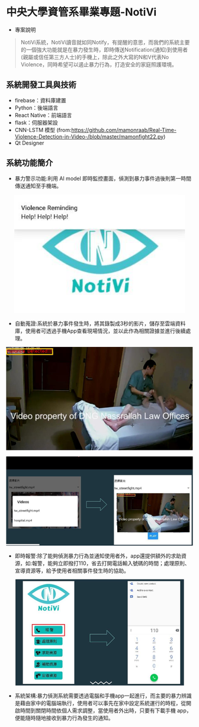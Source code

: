 # 中央大學資管系畢業專題-NotiVi

- 專案說明

> NotiVi系統，NotiVi讀音就如同Notify，有提醒的意思，而我們的系統主要的一個強大功能就是在暴力發生時，即時傳送Notification(通知)到使用者(親屬或信任第三方人士)的手機上，除此之外大寫的N和V代表No Violence，同時希望可以遏止暴力行為，打造安全的家庭照護環境。


## 系統開發工具與技術

- firebase：資料庫建置
- Python：後端語言
- React Native：前端語言
- flask：伺服器架設
- CNN-LSTM 模型 (from:https://github.com/mamonraab/Real-Time-Violence-Detection-in-Video-/blob/master/mamonfight22.py)
- Qt Designer




## 系統功能簡介

- 暴力警示功能:利用 AI model 即時監控畫面，偵測到暴力事件過後則第一時間傳送通知至手機端。

<p align="center">
   <img src = "https://github.com/uCedric/NotiVi/blob/master/photos_readme/1.png?raw=true"/>
</p>

- 自動蒐證:系統於暴力事件發生時，將其錄製成3秒的影片，儲存至雲端資料庫，使用者可透過手機App查看現場情況，並以此作為相關證據並進行後續處理。

<p align="center">
   <img src = "https://github.com/uCedric/NotiVi/blob/master/photos_readme/2.png?raw=true"/>
</p>
<p align="center">
   <img src = "https://github.com/uCedric/NotiVi/blob/master/photos_readme/3.png?raw=true"/>
</p>

- 即時報警:除了能夠偵測暴力行為並通知使用者外，app還提供額外的求助資源，如:報警，能夠立即撥打110，省去打開電話輸入號碼的時間；處理原則、宣導資源等，給予使用者相關事件發生時的協助。

<p align="center">
   <img src = "https://github.com/uCedric/NotiVi/blob/master/photos_readme/4.png?raw=true"/>
</p>

- 系統架構:暴力偵測系統需要透過電腦和手機app一起進行，而主要的暴力辨識是藉由家中的電腦端執行，使用者可以事先在家中設定系統運行的時程，從開啟時間到關閉時間依個人需求調整，當使用者外出時，只要有下載手機 app，便能隨時隨地接收到暴力行為發生的通知。


   
